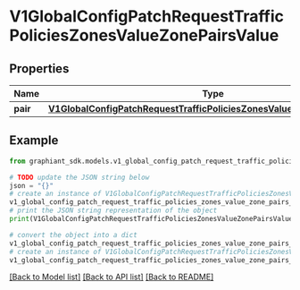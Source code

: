 # V1GlobalConfigPatchRequestTrafficPoliciesZonesValueZonePairsValue


## Properties

Name | Type | Description | Notes
------------ | ------------- | ------------- | -------------
**pair** | [**V1GlobalConfigPatchRequestTrafficPoliciesZonesValueZonePairsValuePair**](V1GlobalConfigPatchRequestTrafficPoliciesZonesValueZonePairsValuePair.md) |  | [optional] 

## Example

```python
from graphiant_sdk.models.v1_global_config_patch_request_traffic_policies_zones_value_zone_pairs_value import V1GlobalConfigPatchRequestTrafficPoliciesZonesValueZonePairsValue

# TODO update the JSON string below
json = "{}"
# create an instance of V1GlobalConfigPatchRequestTrafficPoliciesZonesValueZonePairsValue from a JSON string
v1_global_config_patch_request_traffic_policies_zones_value_zone_pairs_value_instance = V1GlobalConfigPatchRequestTrafficPoliciesZonesValueZonePairsValue.from_json(json)
# print the JSON string representation of the object
print(V1GlobalConfigPatchRequestTrafficPoliciesZonesValueZonePairsValue.to_json())

# convert the object into a dict
v1_global_config_patch_request_traffic_policies_zones_value_zone_pairs_value_dict = v1_global_config_patch_request_traffic_policies_zones_value_zone_pairs_value_instance.to_dict()
# create an instance of V1GlobalConfigPatchRequestTrafficPoliciesZonesValueZonePairsValue from a dict
v1_global_config_patch_request_traffic_policies_zones_value_zone_pairs_value_from_dict = V1GlobalConfigPatchRequestTrafficPoliciesZonesValueZonePairsValue.from_dict(v1_global_config_patch_request_traffic_policies_zones_value_zone_pairs_value_dict)
```
[[Back to Model list]](../README.md#documentation-for-models) [[Back to API list]](../README.md#documentation-for-api-endpoints) [[Back to README]](../README.md)


